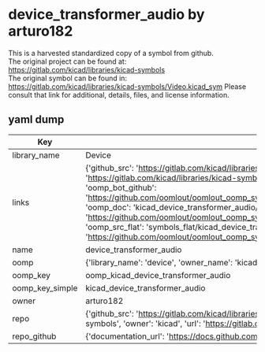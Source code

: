 # device_transformer_audio by arturo182  
This is a harvested standardized copy of a symbol from github.  
The original project can be found at:  
https://gitlab.com/kicad/libraries/kicad-symbols  
The original symbol can be found in:
https://gitlab.com/kicad/libraries/kicad-symbols/Video.kicad_sym
Please consult that link for additional, details, files, and license information.  
## yaml dump  
| Key | Value |  
| --- | --- |  
| library_name | Device |  
| links | {'github_src': 'https://gitlab.com/kicad/libraries/kicad-symbols/Video.kicad_sym', 'github_src_repo': 'https://gitlab.com/kicad/libraries/kicad-symbols', 'oomp_bot': 'kicad_device_transformer_audio/working', 'oomp_bot_github': 'https://github.com/oomlout/oomlout_oomp_symbol_bot/tree/main/kicad_device_transformer_audio/working', 'oomp_doc': 'kicad_device_transformer_audio/working', 'oomp_doc_github': 'https://github.com/oomlout/oomlout_oomp_symbol_doc/tree/main/kicad_device_transformer_audio/working', 'oomp_src_flat': 'symbols_flat/kicad_device_transformer_audio/working', 'oomp_src_flat_github': 'https://github.com/oomlout/oomlout_oomp_symbol_src/tree/main/kicad_device_transformer_audio/working'} |  
| name | device_transformer_audio |  
| oomp | {'library_name': 'device', 'owner_name': 'kicad', 'symbol_name': 'device_transformer_audio'} |  
| oomp_key | oomp_kicad_device_transformer_audio |  
| oomp_key_simple | kicad_device_transformer_audio |  
| owner | arturo182 |  
| repo | {'github_src': 'https://gitlab.com/kicad/libraries/kicad-symbols/Video.kicad_sym', 'name': 'libraries/kicad-symbols', 'owner': 'kicad', 'url': 'https://gitlab.com/kicad/libraries/kicad-symbols'} |  
| repo_github | {'documentation_url': 'https://docs.github.com/rest/repos/repos#get-a-repository', 'message': 'Not Found'} |  

